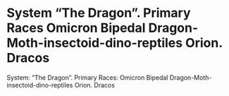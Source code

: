 # System “The Dragon”. Primary Races Omicron Bipedal Dragon-Moth-insectoid-dino-reptiles Orion.  Dracos

System: “The Dragon”. Primary Races: Omicron Bipedal Dragon-Moth-insectoid-dino-reptiles Orion.  Dracos